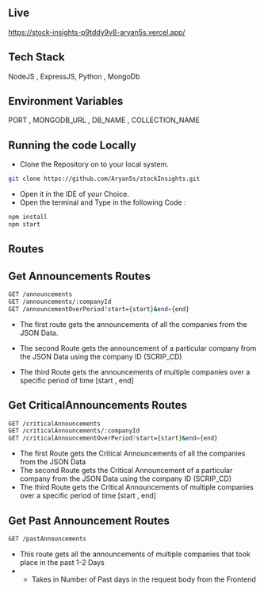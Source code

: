 ## Live 
https://stock-insights-p9tddy9v8-aryan5s.vercel.app/

## Tech Stack 
NodeJS , ExpressJS, Python , MongoDb

## Environment Variables 
PORT , MONGODB_URL , DB_NAME , COLLECTION_NAME

## Running the code Locally 
-  Clone the Repository on to your local system.
```sh
git clone https://github.com/Aryan5s/stockInsights.git
```
-  Open it in the IDE of your Choice.
-   Open the terminal and Type in the following Code :
  ```sh
npm install
npm start
```
## Routes
## Get Announcements Routes
```sh
GET /announcements
GET /announcements/:companyId
GET /announcementOverPeriod?start={start}&end={end}
```
- The first route gets the announcements of all the companies from the JSON Data.
- The second Route gets the announcement of a particular company from the JSON Data using the company ID (SCRIP_CD)
- The third Route gets the announcements of multiple companies over a specific period of time [start , end]

  ## 
## Get CriticalAnnouncements Routes
```sh
GET /criticalAnnouncements
GET /criticalAnnouncements/:companyId
GET /criticalAnnouncementOverPeriod?start={start}&end={end}
```
- The first Route gets the Critical Announcements of all the companies from the JSON Data
- The second Route gets the Critical Announcement of a particular company from the JSON Data using the company ID (SCRIP_CD)
-  The third Route gets the Critical Announcements of multiple companies over a specific period of time [start , end]
  ##

## Get Past Announcement Routes 
```sh
GET /pastAnnouncements
```
- This route gets all the announcements of multiple companies that took place in the past 1-2 Days
- - Takes in Number of Past days in the request body from the Frontend
  


